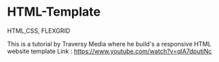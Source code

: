 # HTML-Template
HTML,CSS, FLEXGRID

This is a tutorial by Traversy Media where he build's a responsive HTML website template 
Link : https://www.youtube.com/watch?v=qlA7dputiNc

